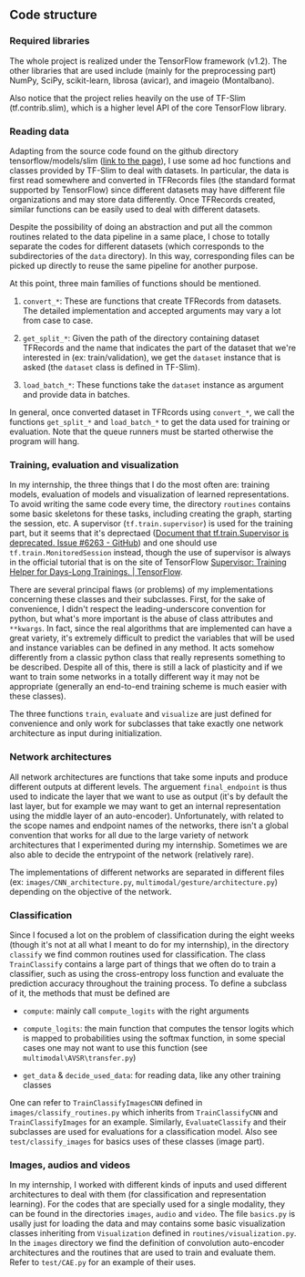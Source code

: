 ## Code structure

### Required libraries

The whole project is realized under the TensorFlow framework (v1.2). The
other libraries that are used include (mainly for the preprocessing part)
NumPy, SciPy, scikit-learn, librosa (avicar), and imageio (Montalbano).

Also notice that the project relies heavily on the use of TF-Slim
(tf.contrib.slim), which is a higher level API of the core TensorFlow library.

### Reading data

Adapting from the source code found on the github directory
tensorflow/models/slim
([link to the page](https://github.com/tensorflow/models/tree/master/slim)),
I use some ad hoc functions and classes provided by TF-Slim to deal
with datasets. In particular, the data is first read somewhere and converted
in TFRecords files (the standard format supported by TensorFlow) since
different datasets may have different file organizations and may store
data differently. Once TFRecords created, similar functions can be easily
used to deal with different datasets.

Despite the possibility of doing an abstraction and put all the common
routines related to the data pipeline in a same place, I chose to totally
separate the codes for different datasets (which corresponds to the
subdirectories of the `data` directory). In this way, corresponding files
can be picked up directly to reuse the same pipeline for another purpose.

At this point, three main families of functions should be mentioned.

1. `convert_*`: These are functions that create TFRecords from datasets.
The detailed implementation and accepted arguments may vary a lot
from case to case.

2. `get_split_*`: Given the path of the directory containing dataset
TFRecords and the name that indicates the part of the dataset that we're
interested in (ex: train/validation), we get the `dataset` instance that is
asked (the `dataset` class is defined in TF-Slim).

3. `load_batch_*`: These functions take the `dataset` instance as argument
and provide data in batches.

In general, once converted dataset in TFRcords using `convert_*`, we call
the functions `get_split_*` and `load_batch_*` to get the data used
for training or evaluation. Note that the queue runners must be started
otherwise the program will hang.

### Training, evaluation and visualization

In my internship, the three things that I do the most often are: training
models, evaluation of models and visualization of learned representations.
To avoid writing the same code every time, the directory `routines` contains
some basic skeletons for these tasks, including creating the graph, starting
the session, etc. A supervisor (`tf.train.supervisor`) is used for the
training part, but it seems that it's deprectaed
([Document that tf.train.Supervisor is deprecated. Issue #6263 - GitHub](https://github.com/tensorflow/tensorflow/issues/6263))
and one should use `tf.train.MonitoredSession` instead, though the use of
supervisor is always in the official tutorial that is on the site of TensorFlow
[Supervisor: Training Helper for Days-Long Trainings. | TensorFlow](https://www.tensorflow.org/programmers_guide/supervisor).

There are several principal flaws (or problems) of my implementations
concerning these classes and their subclasses. First, for the sake of
convenience, I didn't respect the leading-underscore convention for python,
but what's more important is the abuse of class attributes and `**kwargs`.
In fact, since the real algorithms that are implemented can have a great
variety, it's extremely difficult to predict the variables that will be
used and instance variables can be defined in any method.
It acts somehow differently from a classic python class
that really represents something to be described. Despite all of this,
there is still a lack of plasticity and if we want to train some networks in
a totally different way it may not be appropriate (generally an
end-to-end training scheme is much easier with these classes).

The three functions `train`, `evaluate` and `visualize` are just defined
for convenience and only work for subclasses that take exactly one network
architecture as input during initialization.

### Network architectures

All network architectures are functions that take some inputs and produce
different outputs at different levels. The arguement `final_endpoint`
is thus used to indicate the layer that we want to use as output
(it's by default the last layer, but for example we may want to get
an internal representation using the middle layer of an auto-encoder).
Unfortunately, with related to the scope names and endpoint names of
the networks, there isn't a global convention that works for all due
to the large variety of network architectures that I experimented during my
internship. Sometimes we are also able to decide the entrypoint of
the network (relatively rare).

The implementations of different networks are separated in different files
(ex: `images/CNN_architecture.py`, `multimodal/gesture/architecture.py`)
depending on the objective of the network.

### Classification

Since I focused a lot on the problem of classification during the eight weeks
(though it's not at all what I meant to do for my internship), in the
directory `classify` we find common routines used for classification.
The class `TrainClassify` contains a large part of things that we often
do to train a classifier, such as using the cross-entropy loss function
and evaluate the prediction accuracy throughout the training process.
To define a subclass of it, the methods that must be defined are

* `compute`: mainly call `compute_logits` with the right arguments

* `compute_logits`: the main function that computes the tensor logits
which is mapped to probabilities using the softmax function, in some
special cases one may not want to use this function
(see `multimodal\AVSR\transfer.py`)

* `get_data` & `decide_used_data`: for reading data, like any other
training classes

One can refer to `TrainClassifyImagesCNN` defined in
`images/classify_routines.py` which inherits from `TrainClassifyCNN` and
`TrainClassifyImages` for an example. Similarly, `EvaluateClassify` and
their subclasses are used for evaluations for a classification model.
Also see `test/classify_images` for basics uses of these classes (image part).

### Images, audios and videos

In my internship, I worked with different kinds of inputs and used different
architectures to deal with them (for classification and representation learning).
For the codes that are specially used for a single modality, they can be
found in the directories `images`, `audio` and `video`. The file `basics.py`
is usally just for loading the data and may contains some basic
visualization classes inheriting from `Visualization` defined in
`routines/visualization.py`. In the `images` directory we find the definition
of convolution auto-encoder architectures and the routines that are used to train
and evaluate them. Refer to `test/CAE.py` for an example of their uses.

